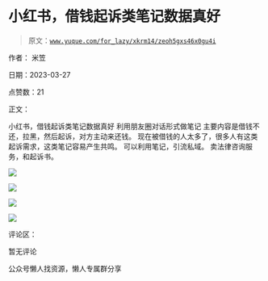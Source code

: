 # 小红书，借钱起诉类笔记数据真好

> 原文：[`www.yuque.com/for_lazy/xkrm14/zeoh5gxs46x0gu4i`](https://www.yuque.com/for_lazy/xkrm14/zeoh5gxs46x0gu4i)



作者： 米笠



日期：2023-03-27



点赞数：21



正文：



小红书，借钱起诉类笔记数据真好 利用朋友圈对话形式做笔记 主要内容是借钱不还，拉黑，然后起诉，对方主动来还钱。 现在被借钱的人太多了，很多人有这类起诉需求，这类笔记容易产生共鸣。 可以利用笔记，引流私域。 卖法律咨询服务，和起诉书。



![](img/c88c6f0c46c74d2ae5f775c79a7ed020.png)  

![](img/14159b055dfb725645b2af05f42315ff.png)  

![](img/fce34676e6bbf27154d7a92b2625eab8.png)  

![](img/f00752bc62735ead29af2698307b2f88.png)  

评论区：



暂无评论



公众号懒人找资源，懒人专属群分享

